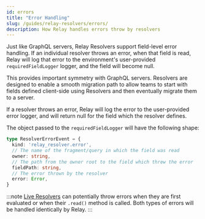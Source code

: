 ```yaml
---
id: errors
title: "Error Handling"
slug: /guides/relay-resolvers/errors/
description: How Relay handles errors throw by resolvers
---
```


Just like GraphQL servers, Relay Resolvers support field-level error handling. If an individual resolver throws an error, when that field is read, Relay will log that error to the environment's user-provided `requiredFieldLogger` logger, and the field will become null.

This provides important symmetry with GraphQL servers. Resolvers are designed to enable a smooth migration path to allow teams to start with fields defined client-side using Resolvers and then eventually migrate them to a server.

If a resolver throws an error, Relay will log the error to the user-provided error logger, and will return null for the field which the resolver defines.

The object passed to the `requiredFieldLogger` will have the following shape:

```ts
type ResolverErrorEvent = {
  kind: 'relay_resolver.error',
  // The name of the fragment/query in which the field was read
  owner: string,
  // The path from the owner root to the field which threw the error
  fieldPath: string,
  // The error thrown by the resolver
  error: Error,
}
```

:::note
[Live Resolvers](./live-fields.md) can potentially throw errors when they are first evaluated or when their `.read()` method is called. Both types of errors will be handled identically by Relay.
:::
